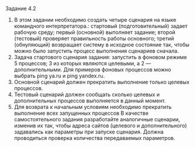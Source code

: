 Задание 4.2
1. В этом задании необходимо создать четыре сценария на языке командного
интерпретатора.:
стартовый (подготовительный) задает рабочую среду;
первый (основной) выполняет задание;
второй (тестовый) проверяет правильность работы основного;
третий (обнуляющий) возвращает систему в исходное состояние так,
чтобы можно было запустить процесс выполнения сценариев сначала.
2. Задача стартового сценария задания:
запустить в фоновом режиме 5 процессов;
3 из которых являются целевыми, а 2 — дополнительными.
Для примеров фоновых процессов можно выбрать ping ya.ru и ping yandex.ru.
3. Основной сценарий должен прекратить выполнение только целевых процессов.
4. Тестовый сценарий должен сообщать сколько целевых и дополнительных процессов
выполняется в данный момент.
5. Для возврата к начальным условиям необходимо прекратить выполнение всех
запущенных процессов
В качестве самостоятельного задания разработайте аналогичные сценарии, изменив их так,
чтобы адреса сайтов (целевого и дополнительного) задавались как параметры при запуске
сценария. Должна проводиться проверка количества передаваемых параметров. 
